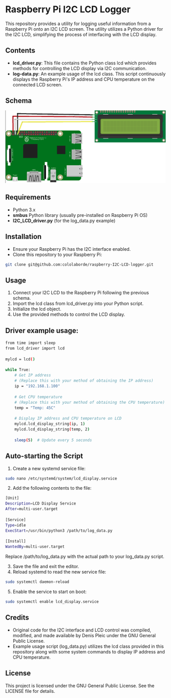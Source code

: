 # Raspberry Pi I2C LCD Logger

This repository provides a utility for logging useful information from a Raspberry Pi onto an I2C LCD screen. The utility utilizes a Python driver for the I2C LCD, simplifying the process of interfacing with the LCD display.



## Contents
- <span style="font-weight: bold">lcd_driver.py</span>: This file contains the Python class lcd which provides methods for controlling the LCD display via I2C communication.
- <span style="font-weight: bold">log-data.py</span>: An example usage of the lcd class. This script continuously displays the Raspberry Pi's IP address and CPU temperature on the connected LCD screen.

## Schema
![Alt text of the image](https://github.com/cololaborde/raspberry-I2C-LCD/blob/main/image.png)


## Requirements

- Python 3.x
- <span style="font-weight: bold">smbus</span> Python library (usually pre-installed on Raspberry Pi OS)
- <span style="font-weight: bold">I2C_LCD_driver.py</span> (for the log_data.py example)

## Installation

- Ensure your Raspberry Pi has the I2C interface enabled.
- Clone this repository to your Raspberry Pi:

```bash
git clone git@github.com:cololaborde/raspberry-I2C-LCD-logger.git
```

## Usage

1. Connect your I2C LCD to the Raspberry Pi following the previous schema.
3. Import the lcd class from lcd_driver.py into your Python script.
4. Initialize the lcd object.
5. Use the provided methods to control the LCD display.


## Driver example usage:

```bash
from time import sleep
from lcd_driver import lcd

mylcd = lcd()

while True:
    # Get IP address
    # (Replace this with your method of obtaining the IP address)
    ip = "192.168.1.100"

    # Get CPU temperature
    # (Replace this with your method of obtaining the CPU temperature)
    temp = "Temp: 45C"

    # Display IP address and CPU temperature on LCD
    mylcd.lcd_display_string(ip, 1)
    mylcd.lcd_display_string(temp, 2)

    sleep(5)  # Update every 5 seconds
```

## Auto-starting the Script

1. Create a new systemd service file:

```bash
sudo nano /etc/systemd/system/lcd_display.service
```

2. Add the following contents to the file:

```bash
[Unit]
Description=LCD Display Service
After=multi-user.target

[Service]
Type=idle
ExecStart=/usr/bin/python3 /path/to/log_data.py

[Install]
WantedBy=multi-user.target
```

Replace /path/to/log_data.py with the actual path to your log_data.py script.

3. Save the file and exit the editor.
4. Reload systemd to read the new service file:

```bash
sudo systemctl daemon-reload
```

5. Enable the service to start on boot:

```bash
sudo systemctl enable lcd_display.service
```

## Credits

- Original code for the I2C interface and LCD control was compiled, modified, and made available by Denis Pleic under the GNU General Public License.
- Example usage script (log_data.py) utilizes the lcd class provided in this repository along with some system commands to display IP address and CPU temperature.

## License

This project is licensed under the GNU General Public License. See the LICENSE file for details.
